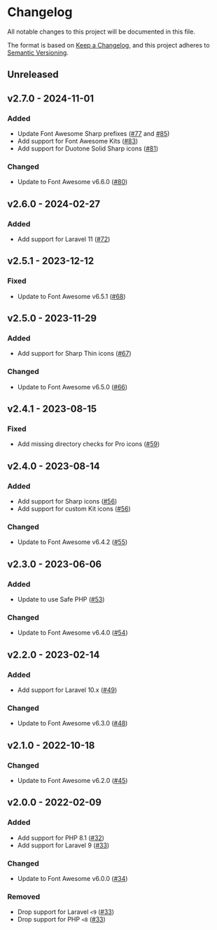 # Changelog

All notable changes to this project will be documented in this file.

The format is based on [Keep a Changelog](https://keepachangelog.com), and this project adheres to [Semantic Versioning](https://semver.org).

## Unreleased

## v2.7.0 - 2024-11-01

### Added
- Update Font Awesome Sharp prefixes ([#77](https://github.com/owenvoke/blade-fontawesome/pull/77) and [#85](https://github.com/owenvoke/blade-fontawesome/pull/85))
- Add support for Font Awesome Kits ([#83](https://github.com/owenvoke/blade-fontawesome/pull/83))
- Add support for Duotone Solid Sharp icons ([#81](https://github.com/owenvoke/blade-fontawesome/pull/81))

### Changed
- Update to Font Awesome v6.6.0 ([#80](https://github.com/owenvoke/blade-fontawesome/pull/80))

## v2.6.0 - 2024-02-27

### Added
- Add support for Laravel 11 ([#72](https://github.com/owenvoke/blade-fontawesome/pull/72))

## v2.5.1 - 2023-12-12

### Fixed
- Update to Font Awesome v6.5.1 ([#68](https://github.com/owenvoke/blade-fontawesome/pull/68))

## v2.5.0 - 2023-11-29

### Added
- Add support for Sharp Thin icons ([#67](https://github.com/owenvoke/blade-fontawesome/pull/67))

### Changed
- Update to Font Awesome v6.5.0 ([#66](https://github.com/owenvoke/blade-fontawesome/pull/66))

## v2.4.1 - 2023-08-15

### Fixed
- Add missing directory checks for Pro icons ([#59](https://github.com/owenvoke/blade-fontawesome/pull/59))

## v2.4.0 - 2023-08-14

### Added
- Add support for Sharp icons ([#56](https://github.com/owenvoke/blade-fontawesome/pull/56))
- Add support for custom Kit icons ([#56](https://github.com/owenvoke/blade-fontawesome/pull/56))

### Changed
- Update to Font Awesome v6.4.2 ([#55](https://github.com/owenvoke/blade-fontawesome/pull/55))

## v2.3.0 - 2023-06-06

### Added
- Update to use Safe PHP ([#53](https://github.com/owenvoke/blade-fontawesome/pull/53))

### Changed
- Update to Font Awesome v6.4.0 ([#54](https://github.com/owenvoke/blade-fontawesome/pull/54))

## v2.2.0 - 2023-02-14

### Added
- Add support for Laravel 10.x ([#49](https://github.com/owenvoke/blade-fontawesome/pull/49))

### Changed
- Update to Font Awesome v6.3.0 ([#48](https://github.com/owenvoke/blade-fontawesome/pull/48))

## v2.1.0 - 2022-10-18

### Changed
- Update to Font Awesome v6.2.0 ([#45](https://github.com/owenvoke/blade-fontawesome/pull/45))

## v2.0.0 - 2022-02-09

### Added
- Add support for PHP 8.1 ([#32](https://github.com/owenvoke/blade-fontawesome/pull/32))
- Add support for Laravel 9 ([#33](https://github.com/owenvoke/blade-fontawesome/pull/33))

### Changed
- Update to Font Awesome v6.0.0 ([#34](https://github.com/owenvoke/blade-fontawesome/pull/34))

### Removed
- Drop support for Laravel `<9` ([#33](https://github.com/owenvoke/blade-fontawesome/pull/33))
- Drop support for PHP `<8` ([#33](https://github.com/owenvoke/blade-fontawesome/pull/33))
